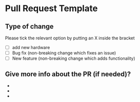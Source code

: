 # Pull Request Template

## Type of change

Please tick the relevant option by putting an X inside the bracket

- [ ] add new hardware
- [ ] Bug fix (non-breaking change which fixes an issue)
- [ ] New feature (non-breaking change which adds functionality)

## Give more info about the PR (if needed)?

-
-
-
